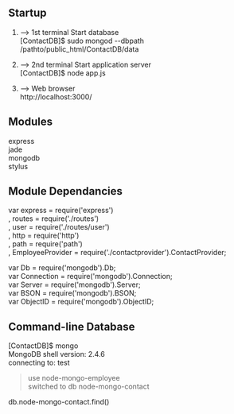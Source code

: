                  
Startup
--------
1. --> 1st terminal Start database  
[ContactDB]$ sudo mongod --dbpath /pathto/public_html/ContactDB/data  

2. --> 2nd terminal Start application server  
[ContactDB]$ node app.js  

3. --> Web browser  
http://localhost:3000/  

Modules  
----------
 express  
 jade  
 mongodb  
 stylus  

Module Dependancies
-----------
var express = require('express')  
  , routes = require('./routes')  
  , user = require('./routes/user')  
  , http = require('http')  
  , path = require('path')  
  , EmployeeProvider = require('./contactprovider').ContactProvider;  

var Db = require('mongodb').Db;  
var Connection = require('mongodb').Connection;  
var Server = require('mongodb').Server;  
var BSON = require('mongodb').BSON;  
var ObjectID = require('mongodb').ObjectID;  

Command-line Database
----------------------
[ContactDB]$ mongo  
MongoDB shell version: 2.4.6  
connecting to: test  

> use node-mongo-employee  
switched to db node-mongo-contact  

>  
db.node-mongo-contact.find()  

